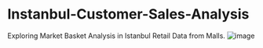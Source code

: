# Instanbul-Customer-Sales-Analysis
Exploring Market Basket Analysis in Istanbul Retail Data from Malls.
![image](https://github.com/user-attachments/assets/e56648ae-06b7-4567-bebc-cb2e7402e4b9)
